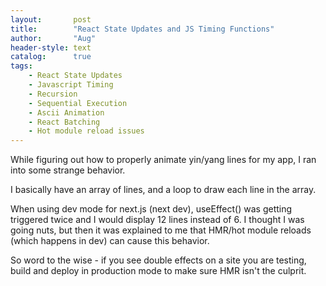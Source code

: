 ```yaml
---
layout:       post
title:        "React State Updates and JS Timing Functions"
author:       "Aug"
header-style: text
catalog:      true
tags:
    - React State Updates
    - Javascript Timing
    - Recursion
    - Sequential Execution
    - Ascii Animation
    - React Batching
    - Hot module reload issues
---
```


While figuring out how to properly animate yin/yang lines for my app, I ran into
some strange behavior.

I basically have an array of lines, and a loop to draw each line in the array.

When using dev mode for next.js (next dev), useEffect() was getting triggered twice and I would display 12 lines instead of 6.  I thought I was going nuts, but
then it was explained to me that HMR/hot module reloads (which happens in dev) can cause this behavior.

So word to the wise - if you see double effects on a site you are testing, build and deploy
in production mode to make sure HMR isn't the culprit.



